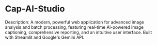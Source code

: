 # Cap-AI-Studio
Description: A modern, powerful web application for advanced image analysis and batch processing, featuring real-time AI-powered image captioning, comprehensive reporting, and an intuitive user interface. Built with Streamlit and Google's Gemini API.
